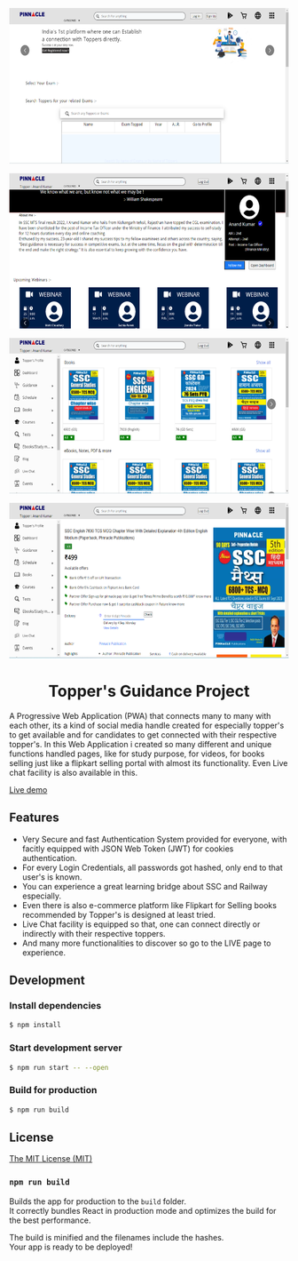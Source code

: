 <p align="center">
  <a href="https://kunwar-abhishek-singh.github.io/Topper-s-Guidance-Frontend/">
    <img src="assets/topper's guidance 1.png" width="800" height="280" alt="Barcode Scanner">
  </a>
</p>
<p align="center">
  <a href="https://kunwar-abhishek-singh.github.io/Topper-s-Guidance-Frontend/">
    <img src="assets/topper's guidance 2.png" width="800" height="280" alt="Barcode Scanner">
  </a>
</p>
<p align="center">
  <a href="https://kunwar-abhishek-singh.github.io/Topper-s-Guidance-Frontend/">
    <img src="assets/topper's guidance 3.png" width="800" height="280" alt="Barcode Scanner">
  </a>
</p>
<p align="center">
  <a href="https://kunwar-abhishek-singh.github.io/Topper-s-Guidance-Frontend/">
    <img src="assets/topper's guidance 4.png" width="800" height="280" alt="Barcode Scanner">
  </a>
</p>


<h1 align="center">Topper's Guidance Project</h1>

A Progressive Web Application (PWA) that connects many to many with each other, its a kind of social media handle created for especially topper's to get available and for candidates to get connected with their respective topper's.
In this Web Application i created so many different and unique functions handled pages, like for study purpose, for videos, for books selling just like a flipkart selling portal with almost its functionality. Even Live chat facility is also available in this.


[Live demo]("https://kunwar-abhishek-singh.github.io/Topper-s-Guidance-Frontend/")

## Features

- Very Secure and fast Authentication System provided for everyone, with facitly equipped with JSON Web Token (JWT) for cookies 
  authentication.
- For every Login Credentials, all passwords got hashed, only end to that user's is known.
- You can experience a great learning bridge about SSC and Railway especially.
- Even there is also e-commerce platform like Flipkart for Selling books recommended by Topper's is designed at least tried.
- Live Chat facility is equipped so that, one can connect directly or indirectly with their respective toppers.
- And many more functionalities to discover so go to the LIVE page to experience.



## Development

### Install dependencies

```sh
$ npm install
```

### Start development server

```sh
$ npm run start -- --open
```

### Build for production

```sh
$ npm run build
```

## License

[The MIT License (MIT)](https://github.com/Kunwar-Abhishek-Singh/Topper-s-Guidance-Frontend/blob/main/LICENSE)



### `npm run build`

Builds the app for production to the `build` folder.\
It correctly bundles React in production mode and optimizes the build for the best performance.

The build is minified and the filenames include the hashes.\
Your app is ready to be deployed!








